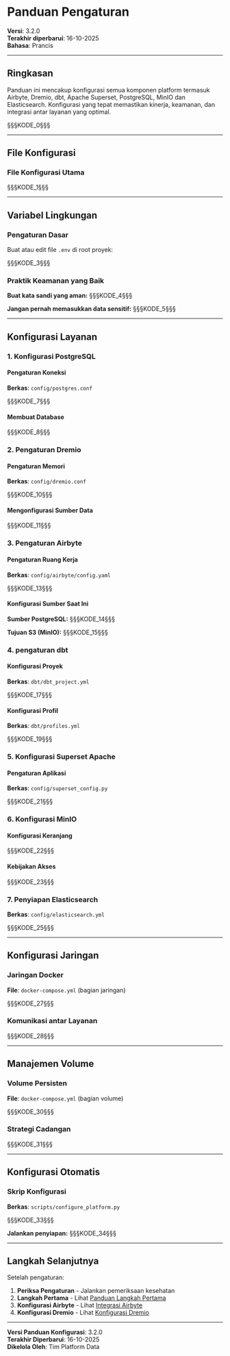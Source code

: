 # Panduan Pengaturan

**Versi**: 3.2.0  
**Terakhir diperbarui**: 16-10-2025  
**Bahasa**: Prancis

---

## Ringkasan

Panduan ini mencakup konfigurasi semua komponen platform termasuk Airbyte, Dremio, dbt, Apache Superset, PostgreSQL, MinIO dan Elasticsearch. Konfigurasi yang tepat memastikan kinerja, keamanan, dan integrasi antar layanan yang optimal.

§§§KODE_0§§§

---

## File Konfigurasi

### File Konfigurasi Utama

§§§KODE_1§§§

---

## Variabel Lingkungan

### Pengaturan Dasar

Buat atau edit file `.env` di root proyek:

§§§KODE_3§§§

### Praktik Keamanan yang Baik

**Buat kata sandi yang aman:**
§§§KODE_4§§§

**Jangan pernah memasukkan data sensitif:**
§§§KODE_5§§§

---

## Konfigurasi Layanan

### 1. Konfigurasi PostgreSQL

#### Pengaturan Koneksi

**Berkas**: `config/postgres.conf`

§§§KODE_7§§§

#### Membuat Database

§§§KODE_8§§§

### 2. Pengaturan Dremio

#### Pengaturan Memori

**Berkas**: `config/dremio.conf`

§§§KODE_10§§§

#### Mengonfigurasi Sumber Data

§§§KODE_11§§§

### 3. Pengaturan Airbyte

#### Pengaturan Ruang Kerja

**Berkas**: `config/airbyte/config.yaml`

§§§KODE_13§§§

#### Konfigurasi Sumber Saat Ini

**Sumber PostgreSQL:**
§§§KODE_14§§§

**Tujuan S3 (MinIO):**
§§§KODE_15§§§

### 4. pengaturan dbt

#### Konfigurasi Proyek

**Berkas**: `dbt/dbt_project.yml`

§§§KODE_17§§§

#### Konfigurasi Profil

**Berkas**: `dbt/profiles.yml`

§§§KODE_19§§§

### 5. Konfigurasi Superset Apache

#### Pengaturan Aplikasi

**Berkas**: `config/superset_config.py`

§§§KODE_21§§§

### 6. Konfigurasi MinIO

#### Konfigurasi Keranjang

§§§KODE_22§§§

#### Kebijakan Akses

§§§KODE_23§§§

### 7. Penyiapan Elasticsearch

**Berkas**: `config/elasticsearch.yml`

§§§KODE_25§§§

---

## Konfigurasi Jaringan

### Jaringan Docker

**File**: `docker-compose.yml` (bagian jaringan)

§§§KODE_27§§§

### Komunikasi antar Layanan

§§§KODE_28§§§

---

## Manajemen Volume

### Volume Persisten

**File**: `docker-compose.yml` (bagian volume)

§§§KODE_30§§§

### Strategi Cadangan

§§§KODE_31§§§

---

## Konfigurasi Otomatis

### Skrip Konfigurasi

**Berkas**: `scripts/configure_platform.py`

§§§KODE_33§§§

**Jalankan penyiapan:**
§§§KODE_34§§§

---

## Langkah Selanjutnya

Setelah pengaturan:

1. **Periksa Pengaturan** - Jalankan pemeriksaan kesehatan
2. **Langkah Pertama** - Lihat [Panduan Langkah Pertama](first-steps.md)
3. **Konfigurasi Airbyte** - Lihat [Integrasi Airbyte](../guides/airbyte-integration.md)
4. **Konfigurasi Dremio** - Lihat [Konfigurasi Dremio](../guides/dremio-setup.md)

---

**Versi Panduan Konfigurasi**: 3.2.0  
**Terakhir Diperbarui**: 16-10-2025  
**Dikelola Oleh**: Tim Platform Data